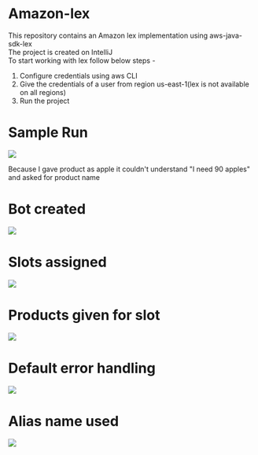 # Amazon-lex

This repository contains an Amazon lex implementation using aws-java-sdk-lex</br>
The project is created on IntelliJ</br>
To start working with lex follow below steps - </br>
1. Configure credentials using aws CLI</br>
2. Give the credentials of a user from region us-east-1(lex is not available on all regions)</br>
3. Run the project</br>

Sample Run</br>
====
<img src = "https://s3.amazonaws.com/himangini-lex/local-run.PNG"/>

Because I gave product as apple it couldn't understand "I need 90 apples" and asked for product name

Bot created</br>
====
<img src = "https://s3.amazonaws.com/himangini-lex/MyIntent.PNG"/>

Slots assigned</br>
====
<img src = "https://s3.amazonaws.com/himangini-lex/slots.PNG"/>

Products given for slot</br>
====
<img src = "https://s3.amazonaws.com/himangini-lex/Products-given-for-slot.PNG"/>

Default error handling </br>
===
<img src = "https://s3.amazonaws.com/himangini-lex/default-error-handling.PNG"/>

Alias name used </br>
====
<img src = "https://s3.amazonaws.com/himangini-lex/Alias-used.PNG"/>

